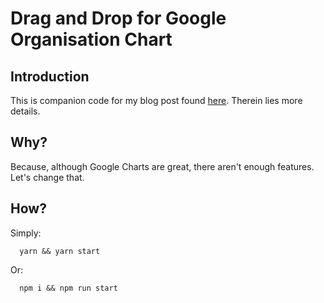 # Drag and Drop for Google Organisation Chart

## Introduction
This is companion code for my blog post found [here](https://craig-bruce.com/foobar). Therein lies more details.

## Why?
Because, although Google Charts are great, there aren't enough features. Let's change that.

## How?
Simply:

```
  yarn && yarn start
```
Or:
```
  npm i && npm run start
```